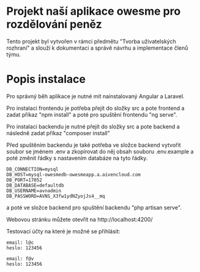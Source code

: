 # Projekt naší aplikace owesme pro rozdělování peněz
Tento projekt byl vytvořen v rámci předmětu "Tvorba uživatelských rozhraní" a slouží k dokumentaci a správě návrhu a implementace členů týmu.

# Popis instalace

Pro správný běh aplikace je nutné mít nainstalovaný Angular a Laravel.

Pro instalaci frontendu je potřeba přejít do složky src a pote frontend a zadat příkaz "npm install"
a poté pro spuštění frontendu "ng serve".

Pro instalaci backendu je nutné přejít do složky src a pote backend a následně zadat příkaz "composer install"

Před spuštěním backendu je také potřeba ve složce backend vytvořit soubor se jménem .env a zkopírovat do něj obsah souboru .env.example a poté změnit řádky s nastavením databáze na tyto řádky.

	DB_CONNECTION=mysql
	DB_HOST=mysql-owesmedb-owesmeapp.a.aivencloud.com
	DB_PORT=17052
	DB_DATABASE=defaultdb
	DB_USERNAME=avnadmin
	DB_PASSWORD=AVNS_X3fw1ydNZyojJs4__mq



a poté ve složce backend pro spuštění backendu "php artisan serve".

Webovou stránku můžete otevřít na http://localhost:4200/


Testovací účty na které je možné se přihlásit:

	email: l@c
	heslo: 123456

	email: f@v
	heslo: 123456
